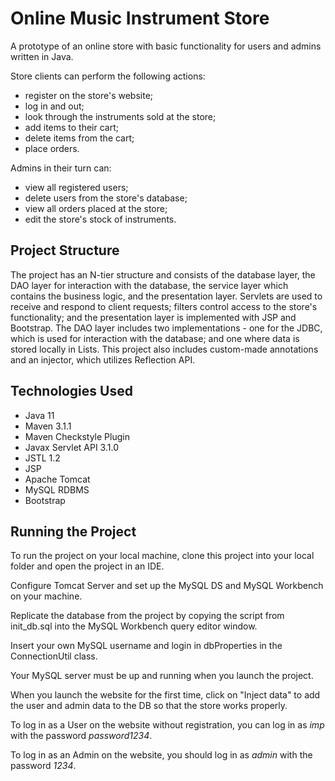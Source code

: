 # Online Music Instrument Store

A prototype of an online store with basic functionality for users and admins written in Java. 

Store clients can perform the following actions:
 - register on the store's website;
 - log in and out;
 - look through the instruments sold at the store;
 - add items to their cart;
 - delete items from the cart;
 - place orders. 

Admins in their turn can: 
 - view all registered users;
 - delete users from the store's database;
 - view all orders placed at the store; 
 - edit the store's stock of instruments.
 
## Project Structure
The project has an N-tier structure and consists of the database layer, the DAO layer for interaction with the database, the service layer which contains the business logic, and the presentation layer.
Servlets are used to receive and respond to client requests; filters control access to the store's functionality; and the presentation layer is implemented with JSP and Bootstrap. The DAO layer includes two implementations - one for the JDBC, which is used for interaction with the database; and one where data is stored locally in Lists. 
This project also includes custom-made annotations and an injector, which utilizes Reflection API. 

## Technologies Used

 - Java 11
 - Maven 3.1.1
 - Maven Checkstyle Plugin
 - Javax Servlet API 3.1.0
 - JSTL 1.2
 - JSP
 - Apache Tomcat
 - MySQL RDBMS
 - Bootstrap

## Running the Project

To run the project on your local machine, clone this project into your local folder and open the project in an IDE. 

Configure Tomcat Server and set up the MySQL DS and MySQL Workbench on your machine. 

Replicate the database from the project by copying the script from init_db.sql into the MySQL Workbench query editor window. 

Insert your own MySQL username and login in dbProperties in the ConnectionUtil class. 

Your MySQL server must be up and running when you launch the project.

When you launch the website for the first time, click on "Inject data" to add the user and admin data to the DB so that the store works properly.

To log in as a User on the website without registration, you can log in as _imp_ with the password _password1234_. 

To log in as an Admin on the website, you should log in as _admin_ with the password _1234_. 
 
